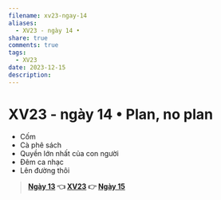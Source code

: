 ```yaml
---
filename: xv23-ngay-14
aliases:
  - XV23 - ngày 14 •
share: true
comments: true
tags:
  - XV23
date: 2023-12-15
description: 
---
```

# XV23 - ngày 14 • Plan, no plan  
- Cốm  
- Cà phê sách  
- Quyền lớn nhất của con người  
- Đêm ca nhạc  
- Lên đường thôi  
  
> **[Ngày 13](./xv23-ngay-13.md) 👈 [XV23](./xuyen-viet-2023.md) 👉 [Ngày 15](./xv23-ngay-15.md)**